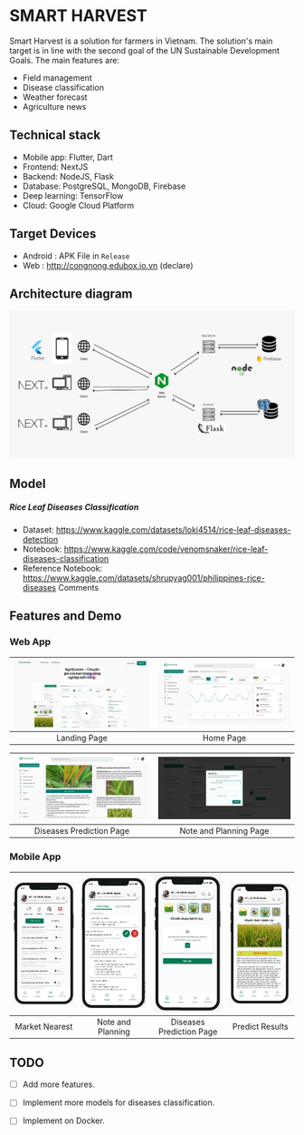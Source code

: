# SMART HARVEST
Smart Harvest is a solution for farmers in Vietnam. The solution's main target is in line with the second goal of the UN Sustainable Development Goals. The main features are:

- Field management
- Disease classification
- Weather forecast
- Agriculture news

## Technical stack
- Mobile app: Flutter, Dart
- Frontend: NextJS
- Backend: NodeJS, Flask
- Database: PostgreSQL, MongoDB, Firebase
- Deep learning: TensorFlow
- Cloud: Google Cloud Platform

## Target Devices
- Android : APK File in `Release`
- Web : http://congnong.edubox.io.vn (declare)

## Architecture diagram
![Architecture](smart_harvest/src/assets/images/architecture.png)


## Model 
##### Rice Leaf Diseases Classification
- Dataset: https://www.kaggle.com/datasets/loki4514/rice-leaf-diseases-detection
- Notebook: https://www.kaggle.com/code/venomsnaker/rice-leaf-diseases-classification
- Reference Notebook: https://www.kaggle.com/datasets/shrupyag001/philippines-rice-diseases
Comments

## Features and Demo
### Web App
| ![Landing Page](smart_harvest/src/assets/images/web-home.png) | ![Home Page](smart_harvest/src/assets/images/web-dashboard.png) |
| :----------------------------------------------------------: | :------------------------------------------------------------: |
| Landing Page                                                | Home Page                                                     |


| ![Diseases Prediction Page](smart_harvest/src/assets/images/web-predict.png) | ![Note and Planning Page](smart_harvest/src/assets/images/web-note.png) |
| :--------------------------------------------------------------------------: | :---------------------------------------------------------------------: |
| Diseases Prediction Page                                                    | Note and Planning Page                                                 |

### Mobile App

| ![Market Nearest](smart_harvest/src/assets/images/mobile-shop.png) | ![Note and Planning](smart_harvest/src/assets/images/mobile-note.png) | ![Diseases Prediction Page](smart_harvest/src/assets/images/mobile-predict-input.png) | ![Predict Results](smart_harvest/src/assets/images/mobile-predict.png) |
| :---------------------------------------------------------------: | :------------------------------------------------------------------: | :----------------------------------------------------------------------------------: | :-------------------------------------------------------------------: |
| Market Nearest                                                   | Note and Planning                                                   | Diseases Prediction Page                                                            | Predict Results                                                      |


## TODO
- [ ] Add more features.
- [ ] Implement more models for diseases classification.
- [ ] Implement on Docker.


